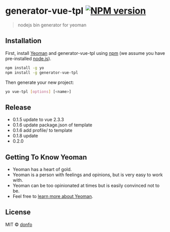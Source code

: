 # generator-vue-tpl [![NPM version][npm-image]][npm-url]
> nodejs bin generator for yeoman

## Installation

First, install [Yeoman](http://yeoman.io) and generator-vue-tpl using [npm](https://www.npmjs.com/) (we assume you have pre-installed [node.js](https://nodejs.org/)).

```bash
npm install -g yo
npm install -g generator-vue-tpl
```

Then generate your new project:

```bash
yo vue-tpl [options] [<name>]
```

## Release

+ 0.1.5 update to vue 2.3.3
+ 0.1.6 update package.json of template
+ 0.1.6 add profile/ to template
+ 0.1.8 update
+ 0.2.0 

## Getting To Know Yeoman

 * Yeoman has a heart of gold.
 * Yeoman is a person with feelings and opinions, but is very easy to work with.
 * Yeoman can be too opinionated at times but is easily convinced not to be.
 * Feel free to [learn more about Yeoman](http://yeoman.io/).

## License

MIT © [donfo]()


[npm-image]: https://badge.fury.io/js/generator-vue-tpl.svg
[npm-url]: https://npmjs.org/package/generator-vue-tpl
[travis-image]: https://travis-ci.org/keepgoingwm/generator-vue-tpl.svg?branch=master
[travis-url]: https://travis-ci.org/keepgoingwm/generator-vue-tpl
[daviddm-image]: https://david-dm.org//generator-vue-tpl.svg?theme=shields.io
[daviddm-url]: https://david-dm.org//generator-vue-tpl